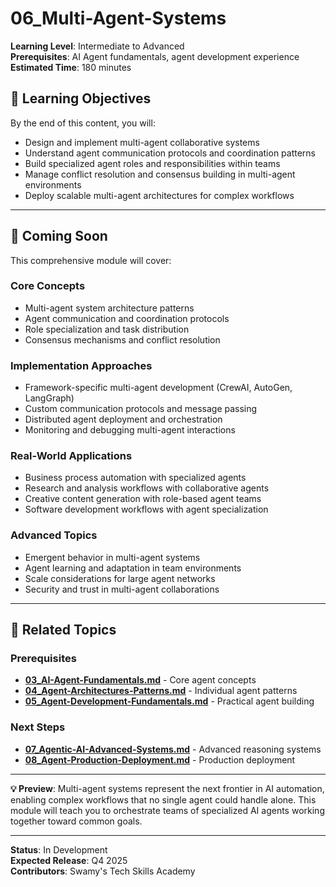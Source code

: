 # 06_Multi-Agent-Systems

**Learning Level**: Intermediate to Advanced  
**Prerequisites**: AI Agent fundamentals, agent development experience  
**Estimated Time**: 180 minutes  

## 🎯 Learning Objectives

By the end of this content, you will:

- Design and implement multi-agent collaborative systems
- Understand agent communication protocols and coordination patterns
- Build specialized agent roles and responsibilities within teams
- Manage conflict resolution and consensus building in multi-agent environments
- Deploy scalable multi-agent architectures for complex workflows

---

## 🌟 Coming Soon

This comprehensive module will cover:

### **Core Concepts**

- Multi-agent system architecture patterns
- Agent communication and coordination protocols
- Role specialization and task distribution
- Consensus mechanisms and conflict resolution

### **Implementation Approaches**

- Framework-specific multi-agent development (CrewAI, AutoGen, LangGraph)
- Custom communication protocols and message passing
- Distributed agent deployment and orchestration
- Monitoring and debugging multi-agent interactions

### **Real-World Applications**

- Business process automation with specialized agents
- Research and analysis workflows with collaborative agents
- Creative content generation with role-based agent teams
- Software development workflows with agent specialization

### **Advanced Topics**

- Emergent behavior in multi-agent systems
- Agent learning and adaptation in team environments
- Scale considerations for large agent networks
- Security and trust in multi-agent collaborations

---

## 🔗 Related Topics

### **Prerequisites**

- **[03_AI-Agent-Fundamentals.md](03_AI-Agent-Fundamentals.md)** - Core agent concepts
- **[04_Agent-Architectures-Patterns.md](04_Agent-Architectures-Patterns.md)** - Individual agent patterns
- **[05_Agent-Development-Fundamentals.md](05_Agent-Development-Fundamentals.md)** - Practical agent building

### **Next Steps**

- **[07_Agentic-AI-Advanced-Systems.md](07_Agentic-AI-Advanced-Systems.md)** - Advanced reasoning systems
- **[08_Agent-Production-Deployment.md](08_Agent-Production-Deployment.md)** - Production deployment

---

**💡 Preview**: Multi-agent systems represent the next frontier in AI automation, enabling complex workflows that no single agent could handle alone. This module will teach you to orchestrate teams of specialized AI agents working together toward common goals.

---

**Status**: In Development  
**Expected Release**: Q4 2025  
**Contributors**: Swamy's Tech Skills Academy
